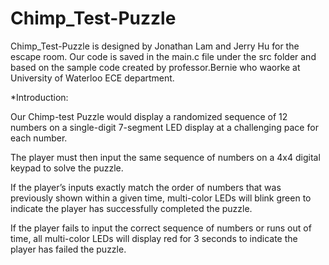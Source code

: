 # Chimp_Test-Puzzle
Chimp_Test-Puzzle is designed by Jonathan Lam and Jerry Hu for the escape room. Our code is saved in the main.c file under the src folder and based on the sample code created by professor.Bernie who waorke at University of Waterloo ECE department.

*Introduction:


Our Chimp-test Puzzle would display a randomized sequence of 12 numbers on a single-digit 7-segment LED display at a challenging pace for each number. 


The player must then input the same sequence of numbers on a 4x4 digital keypad to solve the puzzle. 


If the player’s inputs exactly match the order of numbers that was previously shown within a given time, multi-color LEDs will blink green to indicate the player has successfully completed the puzzle. 


If the player fails to input the correct sequence of numbers or runs out of time, all multi-color LEDs will display red for 3 seconds to indicate the player has failed the puzzle.

